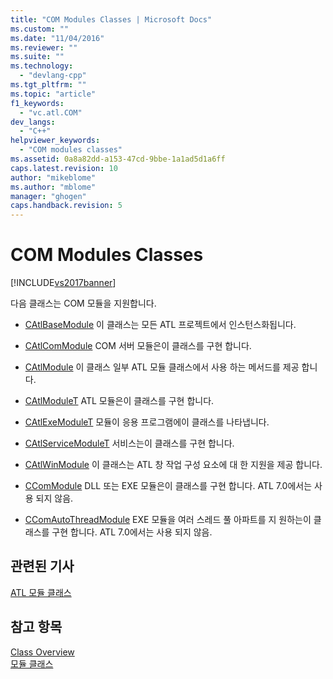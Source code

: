 ```yaml
---
title: "COM Modules Classes | Microsoft Docs"
ms.custom: ""
ms.date: "11/04/2016"
ms.reviewer: ""
ms.suite: ""
ms.technology: 
  - "devlang-cpp"
ms.tgt_pltfrm: ""
ms.topic: "article"
f1_keywords: 
  - "vc.atl.COM"
dev_langs: 
  - "C++"
helpviewer_keywords: 
  - "COM modules classes"
ms.assetid: 0a8a82dd-a153-47cd-9bbe-1a1ad5d1a6ff
caps.latest.revision: 10
author: "mikeblome"
ms.author: "mblome"
manager: "ghogen"
caps.handback.revision: 5
---
```

# COM Modules Classes
[!INCLUDE[vs2017banner](../assembler/inline/includes/vs2017banner.md)]

다음 클래스는 COM 모듈을 지원합니다.  
  
-   [CAtlBaseModule](../atl/reference/catlbasemodule-class.md) 이 클래스는 모든 ATL 프로젝트에서 인스턴스화됩니다.  
  
-   [CAtlComModule](../atl/reference/catlcommodule-class.md) COM 서버 모듈은이 클래스를 구현 합니다.  
  
-   [CAtlModule](../atl/reference/catlmodule-class.md) 이 클래스 일부 ATL 모듈 클래스에서 사용 하는 메서드를 제공 합니다.  
  
-   [CAtlModuleT](../atl/reference/catlmodulet-class.md) ATL 모듈은이 클래스를 구현 합니다.  
  
-   [CAtlExeModuleT](../atl/reference/catlexemodulet-class.md) 모듈이 응용 프로그램에이 클래스를 나타냅니다.  
  
-   [CAtlServiceModuleT](../atl/reference/catlservicemodulet-class.md) 서비스는이 클래스를 구현 합니다.  
  
-   [CAtlWinModule](../atl/reference/catlwinmodule-class.md) 이 클래스는 ATL 창 작업 구성 요소에 대 한 지원을 제공 합니다.  
  
-   [CComModule](../atl/reference/ccommodule-class.md) DLL 또는 EXE 모듈은이 클래스를 구현 합니다.  ATL 7.0에서는 사용 되지 않음.  
  
-   [CComAutoThreadModule](../atl/reference/ccomautothreadmodule-class.md) EXE 모듈을 여러 스레드 풀 아파트를 지 원하는이 클래스를 구현 합니다.  ATL 7.0에서는 사용 되지 않음.  
  
## 관련된 기사  
 [ATL 모듈 클래스](../atl/atl-module-classes.md)  
  
## 참고 항목  
 [Class Overview](../atl/atl-class-overview.md)   
 [모듈 클래스](../atl/atl-module-classes.md)